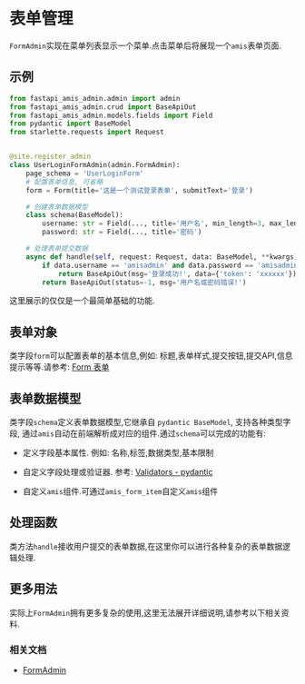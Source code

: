# 表单管理

`FormAdmin`实现在菜单列表显示一个菜单.点击菜单后将展现一个`amis`表单页面.

## 示例

```python
from fastapi_amis_admin.admin import admin
from fastapi_amis_admin.crud import BaseApiOut
from fastapi_amis_admin.models.fields import Field
from pydantic import BaseModel
from starlette.requests import Request


@site.register_admin
class UserLoginFormAdmin(admin.FormAdmin):
    page_schema = 'UserLoginForm'
    # 配置表单信息, 可省略
    form = Form(title='这是一个测试登录表单', submitText='登录')

    # 创建表单数据模型
    class schema(BaseModel):
        username: str = Field(..., title='用户名', min_length=3, max_length=30)
        password: str = Field(..., title='密码')

    # 处理表单提交数据
    async def handle(self, request: Request, data: BaseModel, **kwargs) -> BaseApiOut[Any]:
        if data.username == 'amisadmin' and data.password == 'amisadmin':
            return BaseApiOut(msg='登录成功!', data={'token': 'xxxxxx'})
        return BaseApiOut(status=-1, msg='用户名或密码错误!')
```

这里展示的仅仅是一个最简单基础的功能.

## 表单对象

类字段`form`可以配置表单的基本信息,例如: 标题,表单样式,提交按钮,提交API,信息提示等等.请参考: [Form 表单](https://baidu.gitee.io/amis/zh-CN/components/form/index)

## 表单数据模型

类字段`schema`定义表单数据模型,它继承自 `pydantic BaseModel`, 支持各种类型字段, 通过`amis`自动在前端解析成对应的组件.通过`schema`可以完成的功能有:

- 定义字段基本属性. 例如: 名称,标签,数据类型,基本限制
- 自定义字段处理或验证器. 参考: [Validators - pydantic](https://pydantic-docs.helpmanual.io/usage/validators/)

- 自定义`amis`组件.可通过`amis_form_item`自定义`amis`组件

## 处理函数

类方法`handle`接收用户提交的表单数据,在这里你可以进行各种复杂的表单数据逻辑处理.

## 更多用法

实际上`FormAdmin`拥有更多复杂的使用,这里无法展开详细说明,请参考以下相关资料.

### 相关文档

- [FormAdmin](/amis_admin/FormAdmin/)

